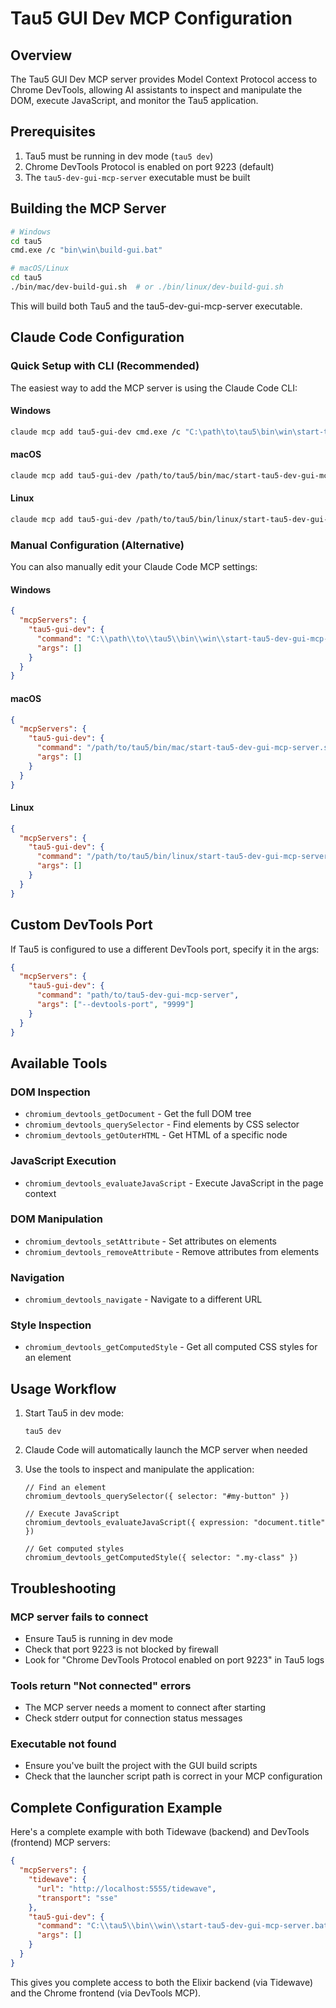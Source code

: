# Tau5 GUI Dev MCP Configuration

## Overview
The Tau5 GUI Dev MCP server provides Model Context Protocol access to Chrome DevTools, allowing AI assistants to inspect and manipulate the DOM, execute JavaScript, and monitor the Tau5 application.

## Prerequisites
1. Tau5 must be running in dev mode (`tau5 dev`)
2. Chrome DevTools Protocol is enabled on port 9223 (default)
3. The `tau5-dev-gui-mcp-server` executable must be built

## Building the MCP Server
```bash
# Windows
cd tau5
cmd.exe /c "bin\win\build-gui.bat"

# macOS/Linux
cd tau5
./bin/mac/dev-build-gui.sh  # or ./bin/linux/dev-build-gui.sh
```

This will build both Tau5 and the tau5-dev-gui-mcp-server executable.

## Claude Code Configuration

### Quick Setup with CLI (Recommended)

The easiest way to add the MCP server is using the Claude Code CLI:

#### Windows
```bash
claude mcp add tau5-gui-dev cmd.exe /c "C:\path\to\tau5\bin\win\start-tau5-dev-gui-mcp-server.bat"
```

#### macOS
```bash
claude mcp add tau5-gui-dev /path/to/tau5/bin/mac/start-tau5-dev-gui-mcp-server.sh
```

#### Linux
```bash
claude mcp add tau5-gui-dev /path/to/tau5/bin/linux/start-tau5-dev-gui-mcp-server.sh
```

### Manual Configuration (Alternative)

You can also manually edit your Claude Code MCP settings:

#### Windows
```json
{
  "mcpServers": {
    "tau5-gui-dev": {
      "command": "C:\\path\\to\\tau5\\bin\\win\\start-tau5-dev-gui-mcp-server.bat",
      "args": []
    }
  }
}
```

#### macOS
```json
{
  "mcpServers": {
    "tau5-gui-dev": {
      "command": "/path/to/tau5/bin/mac/start-tau5-dev-gui-mcp-server.sh",
      "args": []
    }
  }
}
```

#### Linux
```json
{
  "mcpServers": {
    "tau5-gui-dev": {
      "command": "/path/to/tau5/bin/linux/start-tau5-dev-gui-mcp-server.sh",
      "args": []
    }
  }
}
```

## Custom DevTools Port
If Tau5 is configured to use a different DevTools port, specify it in the args:

```json
{
  "mcpServers": {
    "tau5-gui-dev": {
      "command": "path/to/tau5-dev-gui-mcp-server",
      "args": ["--devtools-port", "9999"]
    }
  }
}
```

## Available Tools

### DOM Inspection
- `chromium_devtools_getDocument` - Get the full DOM tree
- `chromium_devtools_querySelector` - Find elements by CSS selector
- `chromium_devtools_getOuterHTML` - Get HTML of a specific node

### JavaScript Execution
- `chromium_devtools_evaluateJavaScript` - Execute JavaScript in the page context

### DOM Manipulation
- `chromium_devtools_setAttribute` - Set attributes on elements
- `chromium_devtools_removeAttribute` - Remove attributes from elements

### Navigation
- `chromium_devtools_navigate` - Navigate to a different URL

### Style Inspection
- `chromium_devtools_getComputedStyle` - Get all computed CSS styles for an element

## Usage Workflow

1. Start Tau5 in dev mode:
   ```
   tau5 dev
   ```

2. Claude Code will automatically launch the MCP server when needed

3. Use the tools to inspect and manipulate the application:
   ```
   // Find an element
   chromium_devtools_querySelector({ selector: "#my-button" })
   
   // Execute JavaScript
   chromium_devtools_evaluateJavaScript({ expression: "document.title" })
   
   // Get computed styles
   chromium_devtools_getComputedStyle({ selector: ".my-class" })
   ```

## Troubleshooting

### MCP server fails to connect
- Ensure Tau5 is running in dev mode
- Check that port 9223 is not blocked by firewall
- Look for "Chrome DevTools Protocol enabled on port 9223" in Tau5 logs

### Tools return "Not connected" errors
- The MCP server needs a moment to connect after starting
- Check stderr output for connection status messages

### Executable not found
- Ensure you've built the project with the GUI build scripts
- Check that the launcher script path is correct in your MCP configuration

## Complete Configuration Example

Here's a complete example with both Tidewave (backend) and DevTools (frontend) MCP servers:

```json
{
  "mcpServers": {
    "tidewave": {
      "url": "http://localhost:5555/tidewave",
      "transport": "sse"
    },
    "tau5-gui-dev": {
      "command": "C:\\tau5\\bin\\win\\start-tau5-dev-gui-mcp-server.bat",
      "args": []
    }
  }
}
```

This gives you complete access to both the Elixir backend (via Tidewave) and the Chrome frontend (via DevTools MCP).